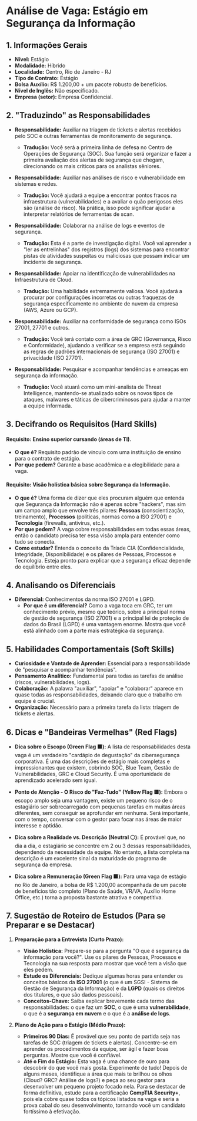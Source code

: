 # Análise de Vaga: Estágio em Segurança da Informação

## 1. Informações Gerais
* **Nível:** Estágio
* **Modalidade:** Híbrido
* **Localidade:** Centro, Rio de Janeiro - RJ
* **Tipo de Contrato:** Estágio
* **Bolsa Auxílio:** R$ 1.200,00 + um pacote robusto de benefícios.
* **Nível de Inglês:** Não especificado.
* **Empresa (setor):** Empresa Confidencial.

## 2. "Traduzindo" as Responsabilidades

* **Responsabilidade:** Auxiliar na triagem de tickets e alertas recebidos pelo SOC e outras ferramentas de monitoramento de segurança.
    * **Tradução:** Você será a primeira linha de defesa no Centro de Operações de Segurança (SOC). Sua função será organizar e fazer a primeira avaliação dos alertas de segurança que chegam, direcionando os mais críticos para os analistas sêniores.

* **Responsabilidade:** Auxiliar nas análises de risco e vulnerabilidade em sistemas e redes.
    * **Tradução:** Você ajudará a equipe a encontrar pontos fracos na infraestrutura (vulnerabilidades) e a avaliar o quão perigosos eles são (análise de risco). Na prática, isso pode significar ajudar a interpretar relatórios de ferramentas de scan.

* **Responsabilidade:** Colaborar na análise de logs e eventos de segurança.
    * **Tradução:** Esta é a parte de investigação digital. Você vai aprender a "ler as entrelinhas" dos registros (logs) dos sistemas para encontrar pistas de atividades suspeitas ou maliciosas que possam indicar um incidente de segurança.

* **Responsabilidade:** Apoiar na identificação de vulnerabilidades na Infraestrutura de Cloud.
    * **Tradução:** Uma habilidade extremamente valiosa. Você ajudará a procurar por configurações incorretas ou outras fraquezas de segurança especificamente no ambiente de nuvem da empresa (AWS, Azure ou GCP).

* **Responsabilidade:** Auxiliar na conformidade de segurança como ISOs 27001, 27701 e outros.
    * **Tradução:** Você terá contato com a área de GRC (Governança, Risco e Conformidade), ajudando a verificar se a empresa está seguindo as regras de padrões internacionais de segurança (ISO 27001) e privacidade (ISO 27701).

* **Responsabilidade:** Pesquisar e acompanhar tendências e ameaças em segurança da informação.
    * **Tradução:** Você atuará como um mini-analista de Threat Intelligence, mantendo-se atualizado sobre os novos tipos de ataques, malwares e táticas de cibercriminosos para ajudar a manter a equipe informada.

## 3. Decifrando os Requisitos (Hard Skills)

#### Requisito: Ensino superior cursando (áreas de TI).
* **O que é?** Requisito padrão de vínculo com uma instituição de ensino para o contrato de estágio.
* **Por que pedem?** Garante a base acadêmica e a elegibilidade para a vaga.

#### Requisito: Visão holística básica sobre Segurança da Informação.
* **O que é?** Uma forma de dizer que eles procuram alguém que entenda que Segurança da Informação não é apenas sobre "hackers", mas sim um campo amplo que envolve três pilares: **Pessoas** (conscientização, treinamento), **Processos** (políticas, normas como a ISO 27001) e **Tecnologia** (firewalls, antivírus, etc.).
* **Por que pedem?** A vaga cobre responsabilidades em todas essas áreas, então o candidato precisa ter essa visão ampla para entender como tudo se conecta.
* **Como estudar?** Entenda o conceito da Tríade CIA (Confidencialidade, Integridade, Disponibilidade) e os pilares de Pessoas, Processos e Tecnologia. Esteja pronto para explicar que a segurança eficaz depende do equilíbrio entre eles.

## 4. Analisando os Diferenciais

* **Diferencial:** Conhecimentos da norma ISO 27001 e LGPD.
    * **Por que é um diferencial?** Como a vaga toca em GRC, ter um conhecimento prévio, mesmo que teórico, sobre a principal norma de gestão de segurança (ISO 27001) e a principal lei de proteção de dados do Brasil (LGPD) é uma vantagem enorme. Mostra que você está alinhado com a parte mais estratégica da segurança.

## 5. Habilidades Comportamentais (Soft Skills)
* **Curiosidade e Vontade de Aprender:** Essencial para a responsabilidade de "pesquisar e acompanhar tendências".
* **Pensamento Analítico:** Fundamental para todas as tarefas de análise (riscos, vulnerabilidades, logs).
* **Colaboração:** A palavra "auxiliar", "apoiar" e "colaborar" aparece em quase todas as responsabilidades, deixando claro que o trabalho em equipe é crucial.
* **Organização:** Necessário para a primeira tarefa da lista: triagem de tickets e alertas.

## 6. Dicas e "Bandeiras Vermelhas" (Red Flags)

* **Dica sobre o Escopo (Green Flag 🟩):** A lista de responsabilidades desta vaga é um verdadeiro "cardápio de degustação" da cibersegurança corporativa. É uma das descrições de estágio mais completas e impressionantes que existem, cobrindo SOC, Blue Team, Gestão de Vulnerabilidades, GRC e Cloud Security. É uma oportunidade de aprendizado acelerado sem igual.

* **Ponto de Atenção - O Risco do "Faz-Tudo" (Yellow Flag 🟨):** Embora o escopo amplo seja uma vantagem, existe um pequeno risco de o estagiário ser sobrecarregado com pequenas tarefas em muitas áreas diferentes, sem conseguir se aprofundar em nenhuma. Será importante, com o tempo, conversar com o gestor para focar nas áreas de maior interesse e aptidão.

* **Dica sobre a Realidade vs. Descrição (Neutral ⚪️):** É provável que, no dia a dia, o estagiário se concentre em 2 ou 3 dessas responsabilidades, dependendo da necessidade da equipe. No entanto, a lista completa na descrição é um excelente sinal da maturidade do programa de segurança da empresa.

* **Dica sobre a Remuneração (Green Flag 🟩):** Para uma vaga de estágio no Rio de Janeiro, a bolsa de R$ 1.200,00 acompanhada de um pacote de benefícios tão completo (Plano de Saúde, VR/VA, Auxílio Home Office, etc.) torna a proposta bastante atrativa e competitiva.

## 7. Sugestão de Roteiro de Estudos (Para se Preparar e se Destacar)

1.  **Preparação para a Entrevista (Curto Prazo):**
    * **Visão Holística:** Prepare-se para a pergunta "O que é segurança da informação para você?". Use os pilares de Pessoas, Processos e Tecnologia na sua resposta para mostrar que você tem a visão que eles pedem.
    * **Estude os Diferenciais:** Dedique algumas horas para entender os conceitos básicos da **ISO 27001** (o que é um SGSI - Sistema de Gestão de Segurança da Informação) e da **LGPD** (quais os direitos dos titulares, o que são dados pessoais).
    * **Conceitos-Chave:** Saiba explicar brevemente cada termo das responsabilidades: o que faz um **SOC**, o que é uma **vulnerabilidade**, o que é a **segurança em nuvem** e o que é a **análise de logs**.

2.  **Plano de Ação para o Estágio (Médio Prazo):**
    * **Primeiros 90 Dias:** É provável que seu ponto de partida seja nas tarefas de SOC (triagem de tickets e alertas). Concentre-se em aprender os procedimentos da equipe, ser ágil e fazer boas perguntas. Mostre que você é confiável.
    * **Até o Fim do Estágio:** Esta vaga é uma chance de ouro para descobrir do que você mais gosta. Experimente de tudo! Depois de alguns meses, identifique a área que mais te brilhou os olhos (Cloud? GRC? Análise de logs?) e peça ao seu gestor para desenvolver um pequeno projeto focado nela. Para se destacar de forma definitiva, estude para a certificação **CompTIA Security+**, pois ela cobre quase todos os tópicos listados na vaga e seria a prova cabal do seu desenvolvimento, tornando você um candidato fortíssimo à efetivação.